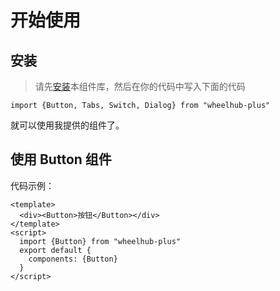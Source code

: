 # 开始使用

## 安装
> 请先<a href="#/doc/install">安装</a>本组件库，然后在你的代码中写入下面的代码
```
import {Button, Tabs, Switch, Dialog} from "wheelhub-plus"
```

就可以使用我提供的组件了。

## 使用 Button 组件</h2>
代码示例：
```
<template>
  <div><Button>按钮</Button></div>
</template>
<script>
  import {Button} from "wheelhub-plus"
  export default {
    components: {Button}
  }
</script>
```

